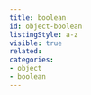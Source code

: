 ```yaml
---
title: boolean
id: object-boolean
listingStyle: a-z
visible: true
related:
categories:
- object
- boolean
---
```

